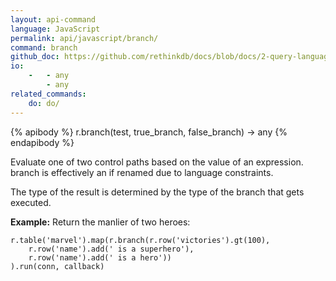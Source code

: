 ```yaml
---
layout: api-command 
language: JavaScript
permalink: api/javascript/branch/
command: branch 
github_doc: https://github.com/rethinkdb/docs/blob/docs/2-query-language/api/javascript/control-structures/branch.md
io:
    -   - any
        - any
related_commands:
    do: do/
---
```


{% apibody %}
r.branch(test, true_branch, false_branch) → any
{% endapibody %}

Evaluate one of two control paths based on the value of an expression. branch is effectively an if renamed due to language constraints.

The type of the result is determined by the type of the branch that gets executed.

__Example:__ Return the manlier of two heroes:

```
r.table('marvel').map(r.branch(r.row('victories').gt(100),
    r.row('name').add(' is a superhero'),
    r.row('name').add(' is a hero'))
).run(conn, callback)
```



